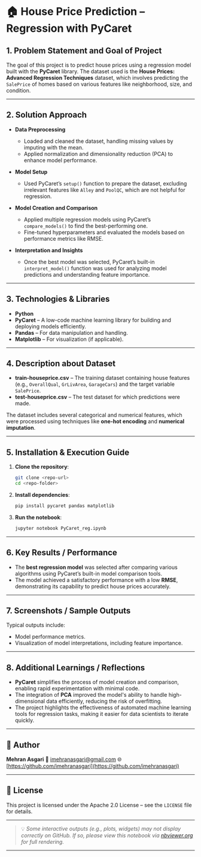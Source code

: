 # 🏠 House Price Prediction – Regression with PyCaret

## 1. Problem Statement and Goal of Project

The goal of this project is to predict house prices using a regression model built with the **PyCaret** library. The dataset used is the **House Prices: Advanced Regression Techniques** dataset, which involves predicting the `SalePrice` of homes based on various features like neighborhood, size, and condition.

---

## 2. Solution Approach

* **Data Preprocessing**

  * Loaded and cleaned the dataset, handling missing values by imputing with the mean.
  * Applied normalization and dimensionality reduction (PCA) to enhance model performance.

* **Model Setup**

  * Used PyCaret’s `setup()` function to prepare the dataset, excluding irrelevant features like `Alley` and `PoolQC`, which are not helpful for regression.

* **Model Creation and Comparison**

  * Applied multiple regression models using PyCaret’s `compare_models()` to find the best-performing one.
  * Fine-tuned hyperparameters and evaluated the models based on performance metrics like RMSE.

* **Interpretation and Insights**

  * Once the best model was selected, PyCaret’s built-in `interpret_model()` function was used for analyzing model predictions and understanding feature importance.

---

## 3. Technologies & Libraries

* **Python**
* **PyCaret** – A low-code machine learning library for building and deploying models efficiently.
* **Pandas** – For data manipulation and handling.
* **Matplotlib** – For visualization (if applicable).

---

## 4. Description about Dataset

* **train-houseprice.csv** – The training dataset containing house features (e.g., `OverallQual`, `GrLivArea`, `GarageCars`) and the target variable `SalePrice`.
* **test-houseprice.csv** – The test dataset for which predictions were made.

The dataset includes several categorical and numerical features, which were processed using techniques like **one-hot encoding** and **numerical imputation**.

---

## 5. Installation & Execution Guide

1. **Clone the repository**:

   ```bash
   git clone <repo-url>
   cd <repo-folder>
   ```
2. **Install dependencies**:

   ```bash
   pip install pycaret pandas matplotlib
   ```
3. **Run the notebook**:

   ```bash
   jupyter notebook PyCaret_reg.ipynb
   ```

---

## 6. Key Results / Performance

* The **best regression model** was selected after comparing various algorithms using PyCaret’s built-in model comparison tools.
* The model achieved a satisfactory performance with a low **RMSE**, demonstrating its capability to predict house prices accurately.

---

## 7. Screenshots / Sample Outputs

Typical outputs include:

* Model performance metrics.
* Visualization of model interpretations, including feature importance.

---

## 8. Additional Learnings / Reflections

* **PyCaret** simplifies the process of model creation and comparison, enabling rapid experimentation with minimal code.
* The integration of **PCA** improved the model's ability to handle high-dimensional data efficiently, reducing the risk of overfitting.
* The project highlights the effectiveness of automated machine learning tools for regression tasks, making it easier for data scientists to iterate quickly.

---

## 👤 Author

**Mehran Asgari**
📧 [imehranasgari@gmail.com](mailto:imehranasgari@gmail.com)
🌐 [https://github.com/imehranasgari](https://github.com/imehranasgari)

---

## 📄 License

This project is licensed under the Apache 2.0 License – see the `LICENSE` file for details.

---

> 💡 *Some interactive outputs (e.g., plots, widgets) may not display correctly on GitHub. If so, please view this notebook via [nbviewer.org](https://nbviewer.org) for full rendering.*

---
